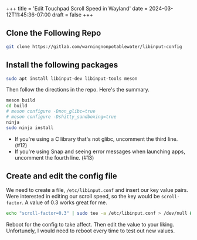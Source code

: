 +++
title = 'Edit Touchpad Scroll Speed in Wayland'
date = 2024-03-12T11:45:36-07:00
draft = false
+++

## Clone the Following Repo

```bash
git clone https://gitlab.com/warningnonpotablewater/libinput-config
```

## Install the following packages

```bash
sudo apt install libinput-dev libinput-tools meson
```

Then follow the directions in the repo. Here's the summary.

```bash
meson build
cd build
# meson configure -Dnon_glibc=true
# meson configure -Dshitty_sandboxing=true
ninja
sudo ninja install
```

- If you're using a C library that's not glibc, uncomment the third line. (#12)
- If you're using Snap and seeing error messages when launching apps, uncomment
  the fourth line. (#13)

## Create and edit the config file

We need to create a file, `/etc/libinput.conf` and insert our key value pairs.
Were interested in editing our scroll speed, so the key would be
`scroll-factor`. A value of 0.3 works great for me.

```bash
echo "scroll-factor=0.3" | sudo tee -a /etc/libinput.conf > /dev/null && sudo touch /etc/libinput.conf
```

Reboot for the config to take affect. Then edit the value to your liking.
Unfortunely, I would need to reboot every time to test out new values.
